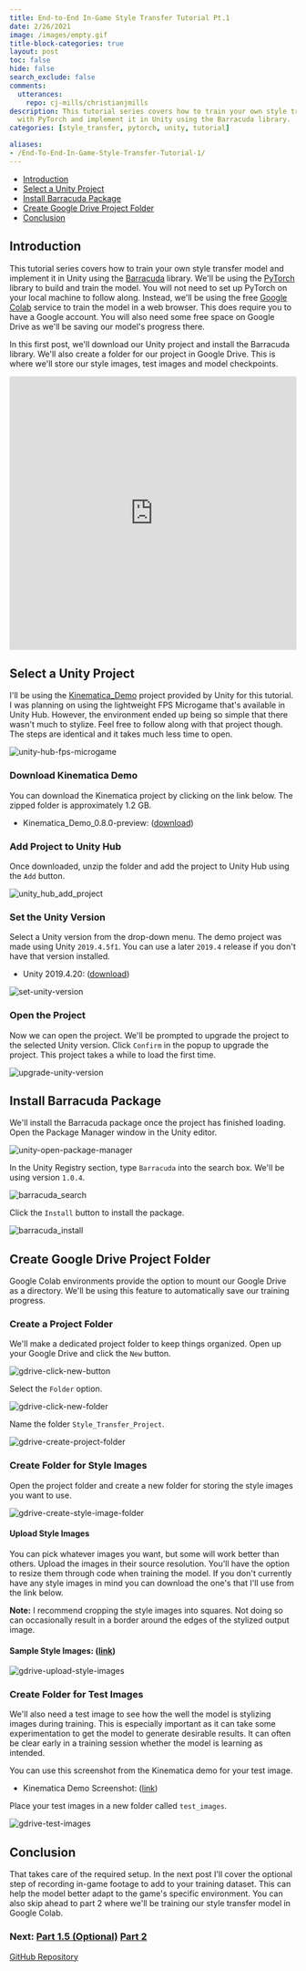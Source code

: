 ```yaml
---
title: End-to-End In-Game Style Transfer Tutorial Pt.1
date: 2/26/2021
image: /images/empty.gif
title-block-categories: true
layout: post
toc: false
hide: false
search_exclude: false
comments:
  utterances:
    repo: cj-mills/christianjmills
description: This tutorial series covers how to train your own style transfer model
  with PyTorch and implement it in Unity using the Barracuda library.
categories: [style_transfer, pytorch, unity, tutorial]

aliases:
- /End-To-End-In-Game-Style-Transfer-Tutorial-1/
---
```


* [Introduction](#introduction)
* [Select a Unity Project](#select-a-unity-project)
* [Install Barracuda Package](#install-barracuda-package)
* [Create Google Drive Project Folder](#create-google-drive-project-folder)
* [Conclusion](#conclusion)

## Introduction

This tutorial series covers how to train your own style transfer model and implement it in Unity using the [Barracuda](https://docs.unity3d.com/Packages/com.unity.barracuda@1.0/manual/index.html) library. We'll be using the [PyTorch](https://pytorch.org/) library to build and train the model. You will not need to set up PyTorch on your local machine to follow along. Instead, we'll be using the free [Google Colab](https://research.google.com/colaboratory/faq.html) service to train the model in a web browser. This does require you to have a Google account. You will also need some free space on Google Drive as we'll be saving our model's progress there.

In this first post, we'll download our Unity project and install the Barracuda library. We'll also create a folder for our project in Google Drive. This is where we'll store our style images, test images and model checkpoints.

<center>
	<iframe width=100%; height=480; src="https://www.youtube.com/embed/JhFivpJhV-Q" title="YouTube video player" frameborder="0" allow="accelerometer; autoplay; clipboard-write; encrypted-media; gyroscope; picture-in-picture" allowfullscreen></iframe>
</center>






## Select a Unity Project

I'll be using the [Kinematica_Demo](https://github.com/Unity-Technologies/Kinematica_Demo/) project provided by Unity for this tutorial. I was planning on using the lightweight FPS Microgame that's available in Unity Hub. However, the environment ended up being so simple that there wasn't much to stylize. Feel free to follow along with that project though. The steps are identical and it takes much less time to open.

![unity-hub-fps-microgame](./images/unity-hub-fps-microgame.png)

### Download Kinematica Demo

You can download the Kinematica project by clicking on the link below. The zipped folder is approximately 1.2 GB.

* Kinematica_Demo_0.8.0-preview: ([download](https://github.com/Unity-Technologies/Kinematica_Demo/releases/download/0.8.0-preview/Kinematica_Demo_0.8.0-preview.zip))

### Add Project to Unity Hub

Once downloaded, unzip the folder and add the project to Unity Hub using the `Add` button.

![unity_hub_add_project](./images/unity_hub_add_project.png)

### Set the Unity Version

Select a Unity version from the drop-down menu. The demo project was made using Unity `2019.4.5f1`. You can use a later `2019.4` release if you don't have that version installed.

* Unity 2019.4.20: ([download](unityhub://2019.4.20f1/6dd1c08eedfa))

![set-unity-version](./images/set-unity-version.png)

### Open the Project

Now we can open the project. We'll be prompted to upgrade the project to the selected Unity version. Click `Confirm` in the popup to upgrade the project. This project takes a while to load the first time.

![upgrade-unity-version](./images/upgrade-unity-version.png)

## Install Barracuda Package

We'll install the Barracuda package once the project has finished loading. Open the Package Manager window in the Unity editor.

![unity-open-package-manager](./images/unity-open-package-manager.png)

 In the Unity Registry section, type `Barracuda` into the search box. We'll be using version `1.0.4`.

![barracuda_search](./images/barracuda_search.png)

Click the `Install` button to install the package.

![barracuda_install](./images/barracuda_install.png)



## Create Google Drive Project Folder

Google Colab environments provide the option to mount our Google Drive as a directory. We'll be using this feature to automatically save our training progress. 

### Create a Project Folder

We'll make a dedicated project folder to keep things organized. Open up your Google Drive and click the `New` button.

![gdrive-click-new-button](./images/gdrive-click-new-button.png)

Select the `Folder` option.

![gdrive-click-new-folder](./images/gdrive-click-new-folder.png)

Name the folder `Style_Transfer_Project`.

![gdrive-create-project-folder](./images/gdrive-create-project-folder.png)

### Create Folder for Style Images

Open the project folder and create a new folder for storing the style images you want to use.

![gdrive-create-style-image-folder](./images/gdrive-create-style-image-folder.png)

#### Upload Style Images

You can pick whatever images you want, but some will work better than others. Upload the images in their source resolution. You'll have the option to resize them through code when training the model. If you don't currently have any style images in mind you can download the one's that I'll use from the link below.

**Note:** I recommend cropping the style images into squares. Not doing so can occasionally result in a border around the edges of the stylized output image.

#### Sample Style Images: ([link](https://drive.google.com/drive/folders/1IJZk5vY0coY1qOlotkvtZpBHufAP9GFX?usp=sharing))

![gdrive-upload-style-images](./images/gdrive-upload-style-images.png)

### Create Folder for Test Images

We'll also need a test image to see how the well the model is stylizing images during training. This is especially important as it can take some experimentation to get the model to generate desirable results. It can often be clear early in a training session whether the model is learning as intended.

You can use this screenshot from the Kinematica demo for your test image.

* Kinematica Demo Screenshot: ([link](https://drive.google.com/file/d/1YrvAV-2RYuRIOHGeTLOgPHc8WHBtpBS2/view?usp=sharing))

Place your test images in a new folder called `test_images`.

![gdrive-test-images](./images/gdrive-test-images.png)

## Conclusion

That takes care of the required setup. In the next post I'll cover the optional step of recording in-game footage to add to your training dataset. This can help the model better adapt to the game's specific environment. You can also skip ahead to part 2 where we'll be training our style transfer model in Google Colab.



### Next: [Part 1.5 (Optional)](../part-1-5/) [Part 2](../part-2/) 

[GitHub Repository](https://github.com/cj-mills/End-to-End-In-Game-Style-Transfer-Tutorial)



<!-- Cloudflare Web Analytics --><script defer src='https://static.cloudflareinsights.com/beacon.min.js' data-cf-beacon='{"token": "56b8d2f624604c4891327b3c0d9f6703"}'></script><!-- End Cloudflare Web Analytics -->